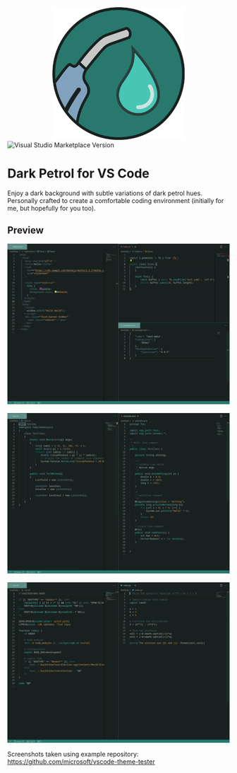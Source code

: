 <div style="text-align:center"><img src="images/dark-petrol-vsce.png" width=300px/></div>

<img alt="Visual Studio Marketplace Version" src="https://img.shields.io/visual-studio-marketplace/v/pp7rd.darkpetrol?style=flat-square&logo=visual-studio-code&label=Marketplace&color=28786E">


# Dark Petrol for VS Code

Enjoy a dark background with subtle variations of dark petrol hues. Personally crafted to create a comfortable coding environment (initially for me, but hopefully for you too).

## Preview

<div style="text-align:center"><img src="images/html-ts-json.png" width=900px/></div>
</br>
<div style="text-align:center"><img src="images/cs-java.png" width=900px/></div>
</br>
<div style="text-align:center"><img src="images/sh-python.png" width=900px/></div>

Screenshots taken using example repository: https://github.com/microsoft/vscode-theme-tester